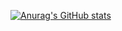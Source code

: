 [![Anurag's GitHub stats](https://github-readme-stats.vercel.app/api?username=wang-x-zhen)](https://github.com/wang-x-zhen/github-readme-stats)
